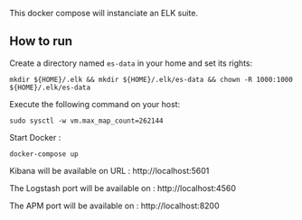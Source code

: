This docker compose will instanciate an ELK suite.


## How to run

Create a directory named `es-data` in your home and set its rights:
```
mkdir ${HOME}/.elk && mkdir ${HOME}/.elk/es-data && chown -R 1000:1000 ${HOME}/.elk/es-data
```

Execute the following command on your host:
```
sudo sysctl -w vm.max_map_count=262144
```

Start Docker : 
```
docker-compose up
```

Kibana will be available on URL : http://localhost:5601

The Logstash port will be available on : http://localhost:4560

The APM port will be available on : http://localhost:8200
